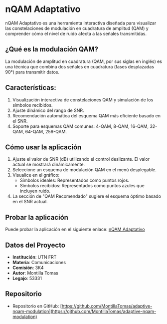 # nQAM Adaptativo

nQAM Adaptativo es una herramienta interactiva diseñada para visualizar las constelaciones de modulación en cuadratura de amplitud (QAM) y comprender cómo el nivel de ruido afecta a las señales transmitidas.

## ¿Qué es la modulación QAM?

La modulación de amplitud en cuadratura (QAM, por sus siglas en inglés) es una técnica que combina dos señales en cuadratura (fases desplazadas 90°) para transmitir datos.

## Características:

1. Visualización interactiva de constelaciones QAM y simulación de los símbolos recibidos.
2. Ajuste dinámico del rango de SNR.
3. Recomendación automática del esquema QAM más eficiente basado en el SNR.
4. Soporte para esquemas QAM comunes: 4-QAM, 8-QAM, 16-QAM, 32-QAM, 64-QAM, 256-QAM.

## Cómo usar la aplicación

1. Ajuste el valor de SNR (dB) utilizando el control deslizante. El valor actual se mostrará dinámicamente.
2. Seleccione un esquema de modulación QAM en el menú desplegable.
3. Visualice en el gráfico:
    * Símbolos ideales: Representados como puntos rojos.
    * Símbolos recibidos: Representados como puntos azules que incluyen ruido.
4. La sección de "QAM Recomendado" sugiere el esquema óptimo basado en el SNR actual.

## Probar la aplicación

Puede probar la aplicación en el siguiente enlace: [nQAM Adaptativo](https://montillatomas.github.io/adaptive-nqam-modulation/)

## Datos del Proyecto

- **Institución**: UTN FRT
- **Materia**: Comunicaciones
- **Comisión**: 3K4
- **Autor**: Montilla Tomas
- **Legajo**: 53331

## Repositorio

- Repositorio en GitHub: [https://github.com/MontillaTomas/adaptive-nqam-modulation](https://github.com/MontillaTomas/adaptive-nqam-modulation)
